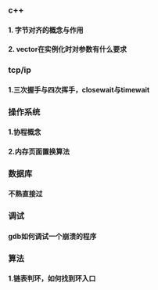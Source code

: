 ### c++
#### 1. 字节对齐的概念与作用
#### 2. vector在实例化时对参数有什么要求

### tcp/ip
#### 1.三次握手与四次挥手，closewait与timewait

### 操作系统
#### 1.协程概念
#### 2.内存页面置换算法 

### 数据库
#### 不熟直接过

### 调试
#### gdb如何调试一个崩溃的程序

### 算法
#### 1.链表判环，如何找到环入口